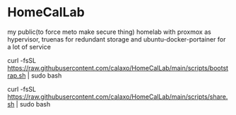 # HomeCalLab
my public(to force meto make secure thing) homelab with proxmox as hypervisor, truenas for redundant storage and ubuntu-docker-portainer for a lot of service



curl -fsSL https://raw.githubusercontent.com/calaxo/HomeCalLab/main/scripts/bootstrap.sh | sudo bash


curl -fsSL https://raw.githubusercontent.com/calaxo/HomeCalLab/main/scripts/share.sh | sudo bash